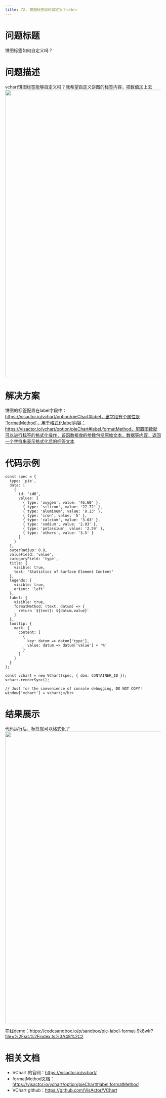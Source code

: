 ```yaml
---
title: 72. 饼图标签如何自定义？</br>
---
```

# 问题标题

饼图标签如何自定义吗？</br>
# 问题描述

vchart饼图标签能够自定义吗？我希望自定义饼图的标签内容，把数值加上去</br>
<img src='https://cdn.jsdelivr.net/gh/xuanhun/articles/visactor/img/ImMPbYmeDoYxXRxUaIncYopCn6f.gif' alt='' width='1306' height='930'>

# 解决方案

饼图的标签配置在label字段中：https://visactor.io/vchart/option/pieChart#label，该字段有个属性是`formatMethod`，用于格式化label内容：https://visactor.io/vchart/option/pieChart#label.formatMethod，配置函数就可以进行标签的格式化操作，该函数接收的参数包括原始文本，数据等内容，返回一个字符串表示格式化后的标签文本</br>
# 代码示例  

```
const spec = {
  type: 'pie',
  data: [
    {
      id: 'id0',
      values: [
        { type: 'oxygen', value: '46.60' },
        { type: 'silicon', value: '27.72' },
        { type: 'aluminum', value: '8.13' },
        { type: 'iron', value: '5' },
        { type: 'calcium', value: '3.63' },
        { type: 'sodium', value: '2.83' },
        { type: 'potassium', value: '2.59' },
        { type: 'others', value: '3.5' }
      ]
    }
  ],
  outerRadius: 0.8,
  valueField: 'value',
  categoryField: 'type',
  title: {
    visible: true,
    text: 'Statistics of Surface Element Content'
  },
  legends: {
    visible: true,
    orient: 'left'
  },
  label: {
    visible: true,
    formatMethod: (text, datum) => {
      return `${text}: ${datum.value}`
    }
  },
  tooltip: {
    mark: {
      content: [
        {
          key: datum => datum['type'],
          value: datum => datum['value'] + '%'
        }
      ]
    }
  }
};

const vchart = new VChart(spec, { dom: CONTAINER_ID });
vchart.renderSync();

// Just for the convenience of console debugging, DO NOT COPY!
window['vchart'] = vchart;</br>
```
# 结果展示

代码运行后，标签就可以格式化了</br>
<img src='https://cdn.jsdelivr.net/gh/xuanhun/articles/visactor/img/RfXWbRs8SoXW61xdpDSc1lwbn9d.gif' alt='' width='1266' height='944'>

在线demo：https://codesandbox.io/p/sandbox/pie-label-format-9k8wlr?file=%2Fsrc%2Findex.ts%3A48%2C2</br>
# 相关文档

*  VChart 的官网：https://visactor.io/vchart/</br>
*  formatMethod文档：https://visactor.io/vchart/option/pieChart#label.formatMethod</br>
*  VChart github：https://github.com/VisActor/VChart</br>